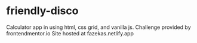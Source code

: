 # friendly-disco
Calculator app in using html, css grid, and vanilla js.
Challenge provided by frontendmentor.io
Site hosted at fazekas.netlify.app
